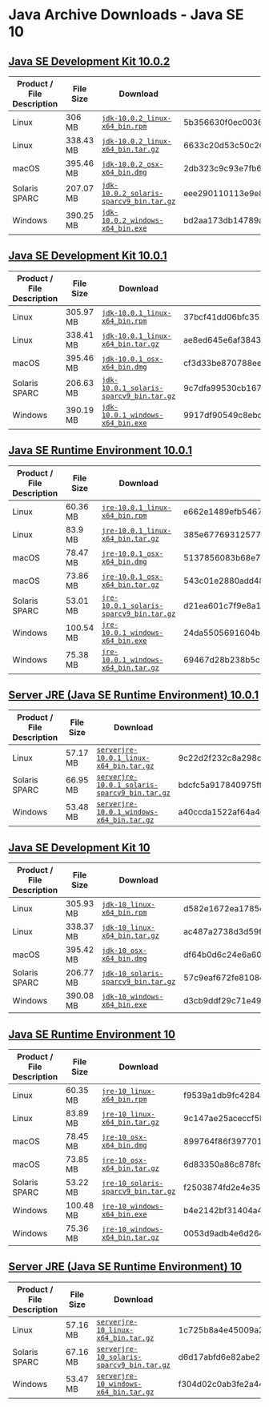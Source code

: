 # Java Archive Downloads - Java SE 10

## [Java SE Development Kit 10.0.2](https://www.oracle.com/technetwork/java/javase/downloads/jdk10-downloads-4416644.html)
|Product / File Description|File Size|                                                                               Download                                                                                |                        SHA256 Checksum                         |
|--------------------------|---------|-----------------------------------------------------------------------------------------------------------------------------------------------------------------------|----------------------------------------------------------------|
|Linux                     |306 MB   |[`jdk-10.0.2_linux-x64_bin.rpm`](http://download.oracle.com/otn-pub/java/jdk/10.0.2+13/19aef61b38124481863b1413dce1855f/jdk-10.0.2_linux-x64_bin.rpm)                  |5b356630f0ec00369e108bb91138658de214d73ec5e61fedd986828dfe9dfc98|
|Linux                     |338.43 MB|[`jdk-10.0.2_linux-x64_bin.tar.gz`](http://download.oracle.com/otn-pub/java/jdk/10.0.2+13/19aef61b38124481863b1413dce1855f/jdk-10.0.2_linux-x64_bin.tar.gz)            |6633c20d53c50c20835364d0f3e172e0cbbce78fff81867488f22a6298fa372b|
|macOS                     |395.46 MB|[`jdk-10.0.2_osx-x64_bin.dmg`](http://download.oracle.com/otn-pub/java/jdk/10.0.2+13/19aef61b38124481863b1413dce1855f/jdk-10.0.2_osx-x64_bin.dmg)                      |2db323c9c93e7fb63e2ed7e06ce8150c32d782e3d0704be6274ebb2d298193aa|
|Solaris SPARC             |207.07 MB|[`jdk-10.0.2_solaris-sparcv9_bin.tar.gz`](http://download.oracle.com/otn-pub/java/jdk/10.0.2+13/19aef61b38124481863b1413dce1855f/jdk-10.0.2_solaris-sparcv9_bin.tar.gz)|eee290110113e9e8f481e110dffa37c28372b02fa9f623e057bc1f420bcc2c4f|
|Windows                   |390.25 MB|[`jdk-10.0.2_windows-x64_bin.exe`](http://download.oracle.com/otn-pub/java/jdk/10.0.2+13/19aef61b38124481863b1413dce1855f/jdk-10.0.2_windows-x64_bin.exe)              |bd2aa173db14789ac0369ab32bf929679760cae9e04d751d5f914ac3ad36c129|

## [Java SE Development Kit 10.0.1](https://www.oracle.com/technetwork/java/javase/downloads/java-archive-javase10-4425482.html)
|Product / File Description|File Size|                                                                             Download                                                                              |                        SHA256 Checksum                         |
|--------------------------|---------|-------------------------------------------------------------------------------------------------------------------------------------------------------------------|----------------------------------------------------------------|
|Linux                     |305.97 MB|[`jdk-10.0.1_linux-x64_bin.rpm`](http://download.oracle.com/otn/java/jdk/10.0.1+10/fb4372174a714e6b8c52526dc134031e/jdk-10.0.1_linux-x64_bin.rpm)                  |37bcf41dd06bfc3516f226e7cbfcac1976cf3d9edfba26c1041448e41e7f3b42|
|Linux                     |338.41 MB|[`jdk-10.0.1_linux-x64_bin.tar.gz`](http://download.oracle.com/otn/java/jdk/10.0.1+10/fb4372174a714e6b8c52526dc134031e/jdk-10.0.1_linux-x64_bin.tar.gz)            |ae8ed645e6af38432a56a847597ac61d4283b7536688dbab44ab536199d1e5a4|
|macOS                     |395.46 MB|[`jdk-10.0.1_osx-x64_bin.dmg`](http://download.oracle.com/otn/java/jdk/10.0.1+10/fb4372174a714e6b8c52526dc134031e/jdk-10.0.1_osx-x64_bin.dmg)                      |cf3d33be870788eed5bb5eeef8f52aa9d7601955c8742efbec0cf9fbd6245ceb|
|Solaris SPARC             |206.63 MB|[`jdk-10.0.1_solaris-sparcv9_bin.tar.gz`](http://download.oracle.com/otn/java/jdk/10.0.1+10/fb4372174a714e6b8c52526dc134031e/jdk-10.0.1_solaris-sparcv9_bin.tar.gz)|9c7dfa99530cb167dff735e31efbb41e352cfcffa81c6c1ee46fbc5fe26cfdc1|
|Windows                   |390.19 MB|[`jdk-10.0.1_windows-x64_bin.exe`](http://download.oracle.com/otn/java/jdk/10.0.1+10/fb4372174a714e6b8c52526dc134031e/jdk-10.0.1_windows-x64_bin.exe)              |9917df90549c8ebc0430dfe92478091ecff05e1a10edc708657e83a987727695|

## [Java SE Runtime Environment 10.0.1](https://www.oracle.com/technetwork/java/javase/downloads/java-archive-javase10-4425482.html)
|Product / File Description|File Size|                                                                             Download                                                                              |                        SHA256 Checksum                         |
|--------------------------|---------|-------------------------------------------------------------------------------------------------------------------------------------------------------------------|----------------------------------------------------------------|
|Linux                     |60.36 MB |[`jre-10.0.1_linux-x64_bin.rpm`](http://download.oracle.com/otn/java/jdk/10.0.1+10/fb4372174a714e6b8c52526dc134031e/jre-10.0.1_linux-x64_bin.rpm)                  |e662e1489efb54674b6eb9c2cba9a70a307e56e842fd3536aabd6e8410a2c9a4|
|Linux                     |83.9 MB  |[`jre-10.0.1_linux-x64_bin.tar.gz`](http://download.oracle.com/otn/java/jdk/10.0.1+10/fb4372174a714e6b8c52526dc134031e/jre-10.0.1_linux-x64_bin.tar.gz)            |385e67769312577b3d2e8ba08798cb354039c223a89671ba328caafa3943eb86|
|macOS                     |78.47 MB |[`jre-10.0.1_osx-x64_bin.dmg`](http://download.oracle.com/otn/java/jdk/10.0.1+10/fb4372174a714e6b8c52526dc134031e/jre-10.0.1_osx-x64_bin.dmg)                      |5137856083b68e7be7bd0ee63c2d6f8f7ec16ee21b45f067001d3c1c9a3d2833|
|macOS                     |73.86 MB |[`jre-10.0.1_osx-x64_bin.tar.gz`](http://download.oracle.com/otn/java/jdk/10.0.1+10/fb4372174a714e6b8c52526dc134031e/jre-10.0.1_osx-x64_bin.tar.gz)                |543c01e2880add48315d6d85f6a50c1bb6e36a31d4c3e0e87569adb1851e03a3|
|Solaris SPARC             |53.01 MB |[`jre-10.0.1_solaris-sparcv9_bin.tar.gz`](http://download.oracle.com/otn/java/jdk/10.0.1+10/fb4372174a714e6b8c52526dc134031e/jre-10.0.1_solaris-sparcv9_bin.tar.gz)|d21ea601c7f9e8a1703ff9fb9a6c3aa0e3b59d561607255c61518aed683d9634|
|Windows                   |100.54 MB|[`jre-10.0.1_windows-x64_bin.exe`](http://download.oracle.com/otn/java/jdk/10.0.1+10/fb4372174a714e6b8c52526dc134031e/jre-10.0.1_windows-x64_bin.exe)              |24da5505691604b5771ff5c57e0f7e4867393f71641e5cad48d2bde7bd1b7f32|
|Windows                   |75.38 MB |[`jre-10.0.1_windows-x64_bin.tar.gz`](http://download.oracle.com/otn/java/jdk/10.0.1+10/fb4372174a714e6b8c52526dc134031e/jre-10.0.1_windows-x64_bin.tar.gz)        |69467d28b238b5c9a092a1b8e99fba8da694c5c704684b15ed793004d0f708a7|

## [Server JRE (Java SE Runtime Environment) 10.0.1](https://www.oracle.com/technetwork/java/javase/downloads/java-archive-javase10-4425482.html)
|Product / File Description|File Size|                                                                                   Download                                                                                    |                        SHA256 Checksum                         |
|--------------------------|---------|-------------------------------------------------------------------------------------------------------------------------------------------------------------------------------|----------------------------------------------------------------|
|Linux                     |57.17 MB |[`serverjre-10.0.1_linux-x64_bin.tar.gz`](http://download.oracle.com/otn/java/jdk/10.0.1+10/fb4372174a714e6b8c52526dc134031e/serverjre-10.0.1_linux-x64_bin.tar.gz)            |9c22d2f232c8a298c6fdea12356042814655dec3db24c2b0ff096b21f2c36e43|
|Solaris SPARC             |66.95 MB |[`serverjre-10.0.1_solaris-sparcv9_bin.tar.gz`](http://download.oracle.com/otn/java/jdk/10.0.1+10/fb4372174a714e6b8c52526dc134031e/serverjre-10.0.1_solaris-sparcv9_bin.tar.gz)|bdcfc5a917840975ff37d4f3c3a5666f383a30dff273bb770bfe808d0fcb882c|
|Windows                   |53.48 MB |[`serverjre-10.0.1_windows-x64_bin.tar.gz`](http://download.oracle.com/otn/java/jdk/10.0.1+10/fb4372174a714e6b8c52526dc134031e/serverjre-10.0.1_windows-x64_bin.tar.gz)        |a40ccda1522af64a4d1954b9ed517d3d94187a6a145247e5732eef0fd555b27b|

## [Java SE Development Kit 10](https://www.oracle.com/technetwork/java/javase/downloads/java-archive-javase10-4425482.html)
|Product / File Description|File Size|                                                                       Download                                                                        |                        SHA256 Checksum                         |
|--------------------------|---------|-------------------------------------------------------------------------------------------------------------------------------------------------------|----------------------------------------------------------------|
|Linux                     |305.93 MB|[`jdk-10_linux-x64_bin.rpm`](http://download.oracle.com/otn/java/jdk/10+46/76eac37278c24557a3c4199677f19b62/jdk-10_linux-x64_bin.rpm)                  |d582e1672ea1785dce53d0c0ed918ab2d6d6549416f1463974a2e9e163e91f05|
|Linux                     |338.37 MB|[`jdk-10_linux-x64_bin.tar.gz`](http://download.oracle.com/otn/java/jdk/10+46/76eac37278c24557a3c4199677f19b62/jdk-10_linux-x64_bin.tar.gz)            |ac487a2738d3d59f7a4b95095207970b811143068752b6b4ec404d5a3aa8680c|
|macOS                     |395.42 MB|[`jdk-10_osx-x64_bin.dmg`](http://download.oracle.com/otn/java/jdk/10+46/76eac37278c24557a3c4199677f19b62/jdk-10_osx-x64_bin.dmg)                      |df64b0d6c24e6a6006820b0073747e1c79ace714063f515cdcfb825b73558851|
|Solaris SPARC             |206.77 MB|[`jdk-10_solaris-sparcv9_bin.tar.gz`](http://download.oracle.com/otn/java/jdk/10+46/76eac37278c24557a3c4199677f19b62/jdk-10_solaris-sparcv9_bin.tar.gz)|57c9eaf672fe8108c9621a8370a22136b7b5719487b14ed957cf38b7b42339f6|
|Windows                   |390.08 MB|[`jdk-10_windows-x64_bin.exe`](http://download.oracle.com/otn/java/jdk/10+46/76eac37278c24557a3c4199677f19b62/jdk-10_windows-x64_bin.exe)              |d3cb9ddf29c71e49f3976f93ef4d817a6765385f41e8db9ea947e64ba657f1c2|

## [Java SE Runtime Environment 10](https://www.oracle.com/technetwork/java/javase/downloads/java-archive-javase10-4425482.html)
|Product / File Description|File Size|                                                                       Download                                                                        |                        SHA256 Checksum                         |
|--------------------------|---------|-------------------------------------------------------------------------------------------------------------------------------------------------------|----------------------------------------------------------------|
|Linux                     |60.35 MB |[`jre-10_linux-x64_bin.rpm`](http://download.oracle.com/otn/java/jdk/10+46/76eac37278c24557a3c4199677f19b62/jre-10_linux-x64_bin.rpm)                  |f9539a1db9fc4284a5d4fbf3d90230664a30f480f1523ec062d4f1edc530e67e|
|Linux                     |83.89 MB |[`jre-10_linux-x64_bin.tar.gz`](http://download.oracle.com/otn/java/jdk/10+46/76eac37278c24557a3c4199677f19b62/jre-10_linux-x64_bin.tar.gz)            |9c147ae25aceccf5bc2c9a878d0e7e5885b21ffbd861db6f8241d10915e38ab2|
|macOS                     |78.45 MB |[`jre-10_osx-x64_bin.dmg`](http://download.oracle.com/otn/java/jdk/10+46/76eac37278c24557a3c4199677f19b62/jre-10_osx-x64_bin.dmg)                      |899764f86f3977010df63bbff167a3089abe87d91fbf25a536745a6ac05793ab|
|macOS                     |73.85 MB |[`jre-10_osx-x64_bin.tar.gz`](http://download.oracle.com/otn/java/jdk/10+46/76eac37278c24557a3c4199677f19b62/jre-10_osx-x64_bin.tar.gz)                |6d83350a86c878fd17e1b5673436153a4584b1be42de04c268b7a9a6a802062d|
|Solaris SPARC             |53.22 MB |[`jre-10_solaris-sparcv9_bin.tar.gz`](http://download.oracle.com/otn/java/jdk/10+46/76eac37278c24557a3c4199677f19b62/jre-10_solaris-sparcv9_bin.tar.gz)|f2503874fd2e4e35bb723ef76e5a1e3430a0746696c346a0b688efb65f8be4d7|
|Windows                   |100.48 MB|[`jre-10_windows-x64_bin.exe`](http://download.oracle.com/otn/java/jdk/10+46/76eac37278c24557a3c4199677f19b62/jre-10_windows-x64_bin.exe)              |b4e2142bf31404a4a8aca7242df61b75e6e867ef6ff27b2ce34b201bc95322f2|
|Windows                   |75.36 MB |[`jre-10_windows-x64_bin.tar.gz`](http://download.oracle.com/otn/java/jdk/10+46/76eac37278c24557a3c4199677f19b62/jre-10_windows-x64_bin.tar.gz)        |0053d9adb4e6d264b3673cc1bb3b1a7b3857ad98e30db0ec659b1381284aa15e|

## [Server JRE (Java SE Runtime Environment) 10](https://www.oracle.com/technetwork/java/javase/downloads/java-archive-javase10-4425482.html)
|Product / File Description|File Size|                                                                             Download                                                                              |                        SHA256 Checksum                         |
|--------------------------|---------|-------------------------------------------------------------------------------------------------------------------------------------------------------------------|----------------------------------------------------------------|
|Linux                     |57.16 MB |[`serverjre-10_linux-x64_bin.tar.gz`](http://download.oracle.com/otn/java/jdk/10+46/76eac37278c24557a3c4199677f19b62/serverjre-10_linux-x64_bin.tar.gz)            |1c725b8a4e45009a2a21bad10ec5dab17bb8803fb90cea2d682a89edc6783e4e|
|Solaris SPARC             |67.16 MB |[`serverjre-10_solaris-sparcv9_bin.tar.gz`](http://download.oracle.com/otn/java/jdk/10+46/76eac37278c24557a3c4199677f19b62/serverjre-10_solaris-sparcv9_bin.tar.gz)|d6d17abfd6e82abe2398575696d7df08e1cc3e092610ac58bf19fc3be93073d5|
|Windows                   |53.47 MB |[`serverjre-10_windows-x64_bin.tar.gz`](http://download.oracle.com/otn/java/jdk/10+46/76eac37278c24557a3c4199677f19b62/serverjre-10_windows-x64_bin.tar.gz)        |f304d02c0ab3fe2a44bc16082d84747bec9f4e56858f6948b76b2a6c8c1997f2|

